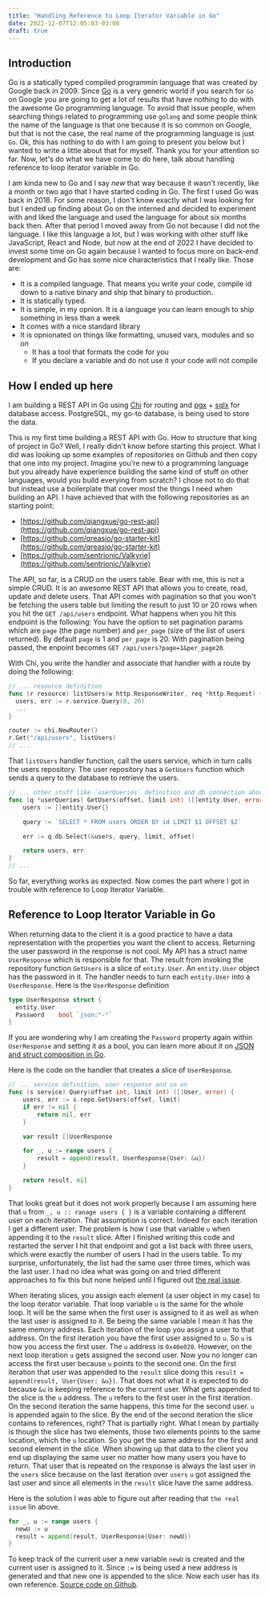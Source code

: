 ```yaml
---
title: "Handling Reference to Loop Iterator Variable in Go"
date: 2022-12-07T12:05:03-03:00
draft: true
---
```


## Introduction

Go is a statically typed compiled programmin language that was created by Google back in 2009.
Since [Go](https://go.dev/) is a very generic world if you search for `Go` on Google you are going to get a lot
of results that have nothing to do with the awesome Go programming language. To avoid that
issue people, when searching things related to programming use `golang` and some people think
the name of the language is that one because it is so common on Google, but that is not the
case, the real name of the programming language is just `Go`. Ok, this has nothing to do with
I am going to present you below but I wanted to write a little about that for myself. Thank you
for your attention so far. Now, let's do what we have come to do here, talk about handling
reference to loop iterator variable in Go.

I am kinda new to Go and I say _new_ that way because it wasn't recently, like a month or two ago
that I have started coding in Go. The first I used Go was back in 2018. For some reason, I don't
know exactly what I was looking for but I ended up finding about Go on the interned and decided
to experiment with and liked the language and used the language for about six months back then.
After that period I moved away from Go not because I did not the language. I like this language a lot,
but I was working with other stuff like JavaScript, React and Node, but now at the end of 2022
I have decided to invest some time on Go again because I wanted to focus more on back-end development
and Go has some nice characteristics that I really like. Those are:

- It is a compiled language. That means you write your code, compile id down to a native binary and
  ship that binary to production.
- It is statically typed.
- It is simple, in my opnion. It is a language you can learn enough to ship something in less than
  a week
- It comes with a nice standard library
- It is opnionated on things like formatting, unused vars, modules and so on
  - It has a tool that formats the code for you
  - If you declare a variable and do not use it your code will not compile

## How I ended up here

I am building a REST API in Go using [Chi](https://github.com/go-chi/chi) for routing and
[pgx](https://github.com/jackc/pgx) + [sqlx](https://github.com/jmoiron/sqlx) for database
access. PostgreSQL, my go-to database, is being used to store the data.

This is my first time building a REST API with Go. How to structure that king of project in Go?
Well, I really didn't know before starting this project. What I did was looking up some examples
of repositories on Github and then copy that one into my project. Imagine you're new to a programming
language but you already have experience building the same kind of stuff on other languages, would you
build everying from scratch? I chose not to do that but instead use a boilerplate that cover most the
things I need when building an API. I have achieved that with the following repositories as an starting
point:

- [https://github.com/qiangxue/go-rest-api](https://github.com/qiangxue/go-rest-api)
- [https://github.com/qreasio/go-starter-kit](https://github.com/qreasio/go-starter-kit)
- [https://github.com/sentrionic/Valkyrie](https://github.com/sentrionic/Valkyrie)

The API, so far, is a CRUD on the users table. Bear with me, this is not a simple CRUD. It is an 
awesome REST API that allows you to create, read, update and delete users. That API comes with
pagination so that you won't be fetching the users table but limiting the result to just 10 or 20
rows when you hit the `GET /api/users` endpoint. What happens when you hit this endpoint is the
following: You have the option to set pagination params which are `page` (the page number) and
`per_page` (size of the list of users returned). By default `page` is 1 and `per_page` is 20.
With pagination being passed, the enpoint becomes `GET /api/users?page=1&per_page20`.

With Chi, you write the handler and associate that handler with a route by doing the following:

```go
// ... resource definition
func (r resource) listUsers(w http.ResponseWriter, req *http.Request) {
  users, err := r.service.Query(0, 20)
  ...
}

router := chi.NewRouter()
r.Get("/api/users", listUsers)
// ...
```

That `listUsers` handler function, call the users service, which
in turn calls the users repository. The user repository has a
`GetUsers` function which sends a query to the database to retrieve
the users.

```go
// ... other stuff like `userQueries` definition and db connection above
func (q *userQueries) GetUsers(offset, limit int) ([]entity.User, error) {
	users := []entity.User{}

	query := `SELECT * FROM users ORDER BY id LIMIT $1 OFFSET $2`

	err := q.db.Select(&users, query, limit, offset)

	return users, err
}
// ...
```

So far, everything works as expected. Now comes the part where I got in trouble
with reference to Loop Iterator Variable.

## Reference to Loop Iterator Variable in Go

When returning data to the client it is a good practice to have a data
representation with the properties you want the client to access. Returning
the user password in the response is not cool. My API has a struct
name `UserResponse` which is responsible for that. The result from invoking
the repository function `GetUsers` is a slice of `entity.User`. An `entity.User`
object has the password in it. The handler needs to turn each `entity.User` into
a `UserResponse`. Here is the `UserResponse` definition

```go
type UserResponse struct {
  entity.User
  Password    bool `json:"-"`
}
```

If you are wondering why I am creating the `Password` property again within `UserResponse` and
setting it as a bool, you can learn more about it on 
[JSON and struct composition in Go](https://attilaolah.eu/2014/09/10/json-and-struct-composition-in-go).

Here is the code on the handler that creates a slice of `UserResponse`.

```go
// ... service definition, user response and so on
func (s service) Query(offset int, limit int) ([]User, error) {
	users, err := s.repo.GetUsers(offset, limit)
	if err != nil {
		return nil, err
	}

	var result []UserResponse

	for _, u := range users {
		result = append(result, UserResponse{User: &u})
	}

	return result, nil
}
```

That looks great but it does not work properly because I am assuming here that
`u` from `_, u :: ranage users { }` is a variable containing a different user
on each iteration. That assumption is correct. Indeed for each iteration I get
a different user. The problem is how I use that variable `u` when appending it
to the `result` slice. After I finished writing this code and restarted the server
I hit that endpoint and got a list back with three users, which were exactly the
number of users I had in the users table. To my surprise, unfortunately, the list
had the same user three times, which was the last user. I had no idea what was going
on and tried different approaches to fix this but none helped until I figured out [the 
real issue](https://github.com/golang/go/wiki/CommonMistakes).

When iterating slices, you assign each element (a user object in my case) to the loop
iterator variable. That loop variable `u` is the same for the whole loop. It will be the
same when the first user is assigned to it as well as when the last user is assigned to it.
Be being the same variable I mean it has the same memory address. Each iteration of
the loop you assign a user to that address. On the first iteration you have the first user
assigned to `u`. So `u` is how you access the first user. The `u` address is `0x40e020`. 
However, on the next loop iteration `u` gets assigned the second user. Now you no longer
can access the first user because `u` points to the second one. On the first iteration
that user was appended to the `result` slice doing this `result = append(result, User{User: &u})`.
That does not what it is expected to do because `&u` is keeping reference to the current user.
What gets appended to the slice is the `u` address. The `u` refers to the first user in the
first iteration. On the second iteration the same happens, this time for the second user. `u`
is appended again to the slice. By the end of the second iteration the slice contains to references,
right? That is partially right. What I mean by partially is though the slice has two elements,
those two elements points to the same location, which the `u` location. So you get the same
address for the first and second element in the slice. When showing up that data to the client
you end up displaying the same user no matter how many users you have to return. That user
that is repeated on the response is always the last user in the `users` slice because on the
last iteration over `users` `u` got assigned the last user and since all elements in the
`result` slice have the same address.

Here is the solution I was able to figure out after reading that `the real issue` lin above.

```go
for _, u := range users {
  newU := u
  result = append(result, UserResponse{User: newU})
}
```

To keep track of the current user a new variable `newU` is created and the current user
is assigned to it. Since `:=` is being used a new address is generated and that new one
is appended to the slice. Now each user has its own reference. 
[Source code on Github](https://github.com/opaulochaves/go-myserver).
